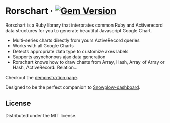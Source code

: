 Rorschart  &middot;  [![Gem Version](https://badge.fury.io/rb/rorschart.svg)](https://badge.fury.io/rb/rorschart)
=========

Rorschart is a Ruby library that interprates common Ruby and Activerecord data structures for you to generate beautiful Javascript Google Chart.

* Multi-series charts directly from yours ActiveRecord queries
* Works with all Google Charts
* Detects appropriate data type to customize axes labels
* Supports asynchonous ajax data generation
* Rorschart knows how to draw charts from Array, Hash, Array of Array or Hash, ActiveRecord::Relation...

Checkout the [demonstration page](http://viadeo.github.io/rorschart).

Designed to be the perfect companion to [Snowplow-dashboard](https://github.com/viadeo/snowplow-dashboard).

## License

Distributed under the MIT license.
